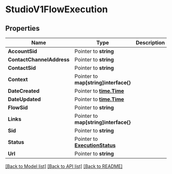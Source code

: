 # StudioV1FlowExecution

## Properties

Name | Type | Description | Notes
------------ | ------------- | ------------- | -------------
**AccountSid** | Pointer to **string** |  |
**ContactChannelAddress** | Pointer to **string** |  |
**ContactSid** | Pointer to **string** |  |
**Context** | Pointer to **map[string]interface{}** |  |
**DateCreated** | Pointer to [**time.Time**](time.Time.md) |  |
**DateUpdated** | Pointer to [**time.Time**](time.Time.md) |  |
**FlowSid** | Pointer to **string** |  |
**Links** | Pointer to **map[string]interface{}** |  |
**Sid** | Pointer to **string** |  |
**Status** | Pointer to [**ExecutionStatus**](execution_status.md) |  |
**Url** | Pointer to **string** |  |

[[Back to Model list]](../README.md#documentation-for-models) [[Back to API list]](../README.md#documentation-for-api-endpoints) [[Back to README]](../README.md)


